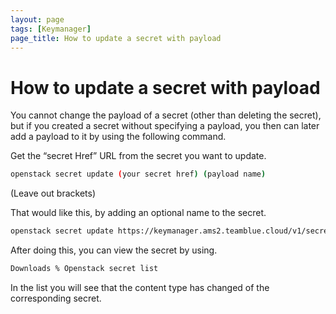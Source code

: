 ```yaml
---
layout: page
tags: [Keymanager]
page_title: How to update a secret with payload
---
```


# How to update a secret with payload

You cannot change the payload of a secret (other than deleting the secret), but if you created a secret without specifying a payload, you then can later add a payload to it by using the following command.

Get the “secret Href” URL from the secret you want to update.

```bash
openstack secret update (your secret href) (payload name)
```
(Leave out brackets)

That  would like this, by adding an optional name to the secret.

```bash
openstack secret update https://keymanager.ams2.teamblue.cloud/v1/secrets/efab91f4-9104-4274-8574-b61f82008846 test-updated
```


After doing this, you can view the secret by using.

``` bash
Downloads % Openstack secret list
```

In the list you will see that the content type has changed of the corresponding secret.
